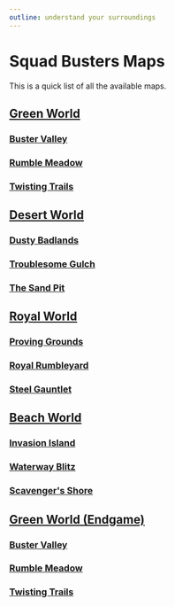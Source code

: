 ```yaml
---
outline: understand your surroundings
---
```


# Squad Busters Maps

This is a quick list of all the available maps.

## [Green World](/sb/maps_w1.html)

### [Buster Valley](/sb/maps_w1.html#buster-valley)

### [Rumble Meadow](/sb/maps_w1.html#rumble-meadow)

### [Twisting Trails](/sb/maps_w1.html#twisting-trails)

## [Desert World](/sb/maps_w2.html)

### [Dusty Badlands](/sb/maps_w2.html#dusty-badlands)

### [Troublesome Gulch](/sb/maps_w2.html#troublesome-gulch)

### [The Sand Pit](/sb/maps_w2.html#the-sand-pit)

## [Royal World](/sb/maps_w3.html)

### [Proving Grounds](/sb/maps_w3.html#proving-grounds)

### [Royal Rumbleyard](/sb/maps_w3.html#royal-rumbleyard)

### [Steel Gauntlet](/sb/maps_w3.html#steel-gauntlet)

## [Beach World](/sb/maps_w4.html)

### [Invasion Island](/sb/maps_w4.html#invasion-island)

### [Waterway Blitz](/sb/maps_w4.html#waterway-blitz)

### [Scavenger's Shore](/sb/maps_w4.html#scavengers-shore)

## [Green World (Endgame)](/sb/maps_w1e.html)

### [Buster Valley](/sb/maps_w1e.html#buster-valley)

### [Rumble Meadow](/sb/maps_w1e.html#rumble-meadow)

### [Twisting Trails](/sb/maps_w1e.html#twisting-trails)